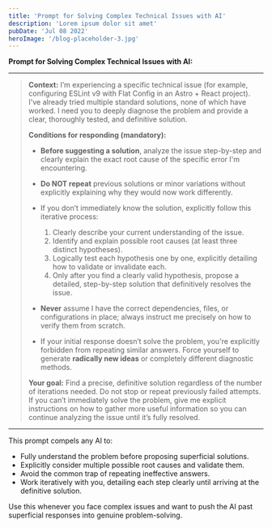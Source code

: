 ```yaml
---
title: 'Prompt for Solving Complex Technical Issues with AI'
description: 'Lorem ipsum dolor sit amet'
pubDate: 'Jul 08 2022'
heroImage: '/blog-placeholder-3.jpg'
---
```


**Prompt for Solving Complex Technical Issues with AI:**

---

> **Context:**
> I’m experiencing a specific technical issue (for example, configuring ESLint v9 with Flat Config in an Astro + React project). I've already tried multiple standard solutions, none of which have worked. I need you to deeply diagnose the problem and provide a clear, thoroughly tested, and definitive solution.
>
> **Conditions for responding (mandatory):**
>
> * **Before suggesting a solution**, analyze the issue step-by-step and clearly explain the exact root cause of the specific error I'm encountering.
> * **Do NOT repeat** previous solutions or minor variations without explicitly explaining why they would now work differently.
> * If you don’t immediately know the solution, explicitly follow this iterative process:
>
>   1. Clearly describe your current understanding of the issue.
>   2. Identify and explain possible root causes (at least three distinct hypotheses).
>   3. Logically test each hypothesis one by one, explicitly detailing how to validate or invalidate each.
>   4. Only after you find a clearly valid hypothesis, propose a detailed, step-by-step solution that definitively resolves the issue.
> * **Never** assume I have the correct dependencies, files, or configurations in place; always instruct me precisely on how to verify them from scratch.
> * If your initial response doesn’t solve the problem, you're explicitly forbidden from repeating similar answers. Force yourself to generate **radically new ideas** or completely different diagnostic methods.
>
> **Your goal:**
> Find a precise, definitive solution regardless of the number of iterations needed. Do not stop or repeat previously failed attempts. If you can’t immediately solve the problem, give me explicit instructions on how to gather more useful information so you can continue analyzing the issue until it’s fully resolved.


---

This prompt compels any AI to:

* Fully understand the problem before proposing superficial solutions.
* Explicitly consider multiple possible root causes and validate them.
* Avoid the common trap of repeating ineffective answers.
* Work iteratively with you, detailing each step clearly until arriving at the definitive solution.

Use this whenever you face complex issues and want to push the AI past superficial responses into genuine problem-solving.

